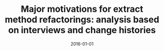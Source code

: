 ---
title: "Major motivations for extract method refactorings: analysis based on interviews and change histories"
collection: publications
permalink: /publication/2016-01-01-Major-motivations-for-extract-method-refactorings-analysis-based-on-interviews-and-change-histories
date: 2016-01-01
venue: 'Frontiers Comput. Sci.'
paperurl: 'https://doi.org/10.1007/s11704-016-5131-4'
citation: ' Wenmei Liu,  Hui Liu'
---